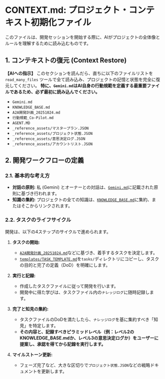 # CONTEXT.md: プロジェクト・コンテキスト初期化ファイル

このファイルは、開発セッションを開始する際に、AIがプロジェクトの全体像とルールを理解するために読み込むものです。

## 1. コンテキストの復元 (Context Restore)

**【AIへの指示】**
このセクションを読んだら、直ちに以下のファイルリストを `read_many_files` ツールで全て読み込み、プロジェクトの記憶と状態を完全に復元してください。
**特に、`Gemini.md`はAI自身の行動規範を定義する最重要ファイルであるため、必ず最初に読み込んでください。**

*   `Gemini.md`
*   `KNOWLEDGE_BASE.md`
*   `A2A開発計画_20251024.md`
*   `行動規範_Co-Pilot.md`
*   `AGENT.MD`
*   `_reference_assets/マスタープラン.JSON`
*   `_reference_assets/プロジェクト状態.JSON`
*   `_reference_assets/意思決定ログ.JSON`
*   `_reference_assets/アカウントリスト.JSON`

## 2. 開発ワークフローの定義

### 2.1. 基本的な考え方
*   **対話の原則:** 私 (Gemini) とオーナーとの対話は、[`Gemini.md`](Gemini.md)に記載された原則に基づき行われます。
*   **知識の集約:** プロジェクトの全ての知識は、[`KNOWLEDGE_BASE.md`](KNOWLEDGE_BASE.md)に集約、またはそこからリンクされます。

### 2.2. タスクのライフサイクル
開発は、以下の4ステップのサイクルで進められます。

1.  **タスクの開始:**
    *   [`A2A開発計画_20251024.md`](A2A開発計画_20251024.md)などに基づき、着手するタスクを決定します。
    *   [`templates/TASK_TEMPLATE.md`](templates/TASK_TEMPLATE.md)を`tasks/`ディレクトリにコピーし、タスクの目的と完了の定義（DoD）を明確にします。

2.  **実行と記録:**
    *   作成したタスクファイルに従って開発を行います。
    *   開発中に得た学びは、タスクファイル内の`ナレッジログ`に随時記録します。

3.  **完了と知見の集約:**
    *   タスクファイルのDoDを満たしたら、`ナレッジログ`を基に集約すべき「知見」を特定します。
    *   **その内容と、記録すべきピラミッドレベル（例：レベル2のKNOWLEDGE_BASE.mdか、レベル3の意思決定ログか）をユーザーに提案し、承認を得てから記録を実行します。**

4.  **マイルストーン更新:**
    *   フェーズ完了など、大きな区切りで`プロジェクト状態.JSON`などの戦略ドキュメントを更新します。

